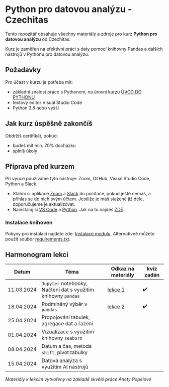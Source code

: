 # Python pro datovou analýzu - Czechitas

Tento repozitář obsahuje všechny materiály a zdroje pro kurz **Python pro datovou analýzu** od Czechitas.

Kurz je zaměřen na efektivní práci s daty pomocí knihovny Pandas a dalších nástrojů v Pythonu pro datovou analýzu.

## Požadavky

Pro účast v kurzu je potřeba mít:

- základní znalost práce s Pythonem, na úrovni kurzu [ÚVOD DO PYTHONU](https://www.czechitas.cz/kurzy/uvod-do-pythonu)
- textový editor Visual Studio Code
- Python 3.8 nebo vyšší

## Jak kurz úspěšně zakončíš

Obdržíš certifikát, pokud:

- budeš mít min. 70% docházku
- splníš úkoly

## Příprava před kurzem

Při výuce používáme tyto nástroje: Zoom, GitHub, Visual Studio Code, Python a Slack.

- Stáhni si aplikace [Zoom](https://zoom.us/download) a [Slack](https://slack.com/) do počítače, pokud ještě nemáš, a
  přihlas se do nich svým účtem. Jestliže je máš stažené již déle, doporučujeme je aktualizovat.
- Nainstaluj si [VS Code](https://code.visualstudio.com/download)
  a [Python](https://marketplace.visualstudio.com/items?itemName=ms-python.python). Jak na to
  najdeš [ZDE](https://kodim.cz/programovani/uvod-do-progr-1/priprava/jazyky-nastroje/instalace-python).

### Instalace knihoven

Pokyny pro instalaci najdete
zde: [Instalace modulu](https://kodim.cz/analyza-dat/python-data-1/python-pro-data-1/instalace/instalace-modulu).
Alternativně můžete použít soubor [requirements.txt](requirements.txt).

## Harmonogram lekcí

| Datum      | Téma                                                          | Odkaz na materiály            | kvíz zadán |
|------------|---------------------------------------------------------------|-------------------------------|------------|
| 11.03.2024 | `Jupyter` notebooky, Načtení dat s využitím knihovny `pandas` | [lekce 1](notebooks/lekce-01) |✔️          | 
| 18.04.2024 | Podmíněný výběr v `pandas`                                    | [lekce 2](notebooks/lekce-02) |✔️          |
| 25.04.2024 | Propojování tabulek, agregace dat a řazení                    |                               |            |
| 01.04.2024 | Vizualizace s využitím knihovny `seaborn`                     |                               |            |
| 08.04.2024 | Datum a čas, metoda `shift`, pivot tabulky                    |                               |            |
| 15.04.2024 | Datová analýza s využitím AI nástrojů                         |                               |            |

*Materiály k lekcím vytvořeny na základě skvělé práce Anety Popelové*